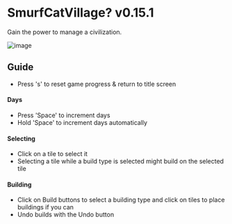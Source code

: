# SmurfCatVillage? v0.15.1
Gain the power to manage a civilization.

![image](https://github.com/dtumabcaofhs/SmurfCatVillage-TBA-/assets/143454140/55e40f16-9ca2-4d9d-b0e2-6f5d93c0f3a3)

## Guide
* Press 's' to reset game progress & return to title screen
#### Days
* Press 'Space' to increment days
* Hold 'Space' to increment days automatically

#### Selecting
* Click on a tile to select it
* Selecting a tile while a build type is selected might build on the selected tile

#### Building
* Click on Build buttons to select a building type and click on tiles to place buildings if you can
* Undo builds with the Undo button
